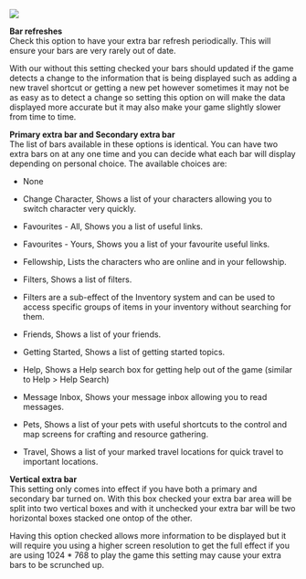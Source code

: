 ---
---
[![](https://lohcdn.com/images/t_optionsextrabar.jpg)](https://lohcdn.com/images/optionsextrabar.jpg)

**Bar refreshes**  
Check this option to have your extra bar refresh periodically. This will ensure your bars are very rarely out of date.

With our without this setting checked your bars should updated if the game detects a change to the information that is being displayed such as adding a new travel shortcut or getting a new pet however sometimes it may not be as easy as to detect a change so setting this option on will make the data displayed more accurate but it may also make your game slightly slower from time to time.

**Primary extra bar and Secondary extra bar**  
The list of bars available in these options is identical. You can have two extra bars on at any one time and you can decide what each bar will display depending on personal choice. The available choices are:

*   None
*   Change Character, Shows a list of your characters allowing you to switch character very quickly.
*   Favourites - All, Shows you a list of useful links.
*   Favourites - Yours, Shows you a list of your favourite useful links.
*   Fellowship, Lists the characters who are online and in your fellowship.
*   Filters, Shows a list of filters.

*   Filters are a sub-effect of the Inventory system and can be used to access specific groups of items in your inventory without searching for them.

*   Friends, Shows a list of your friends.
*   Getting Started, Shows a list of getting started topics.
*   Help, Shows a Help search box for getting help out of the game (similar to Help > Help Search)
*   Message Inbox, Shows your message inbox allowing you to read messages.
*   Pets, Shows a list of your pets with useful shortcuts to the control and map screens for crafting and resource gathering.
*   Travel, Shows a list of your marked travel locations for quick travel to important locations.

**Vertical extra bar**  
This setting only comes into effect if you have both a primary and secondary bar turned on. With this box checked your extra bar area will be split into two vertical boxes and with it unchecked your extra bar will be two horizontal boxes stacked one ontop of the other.

Having this option checked allows more information to be displayed but it will require you using a higher screen resolution to get the full effect if you are using 1024 \* 768 to play the game this setting may cause your extra bars to be scrunched up.